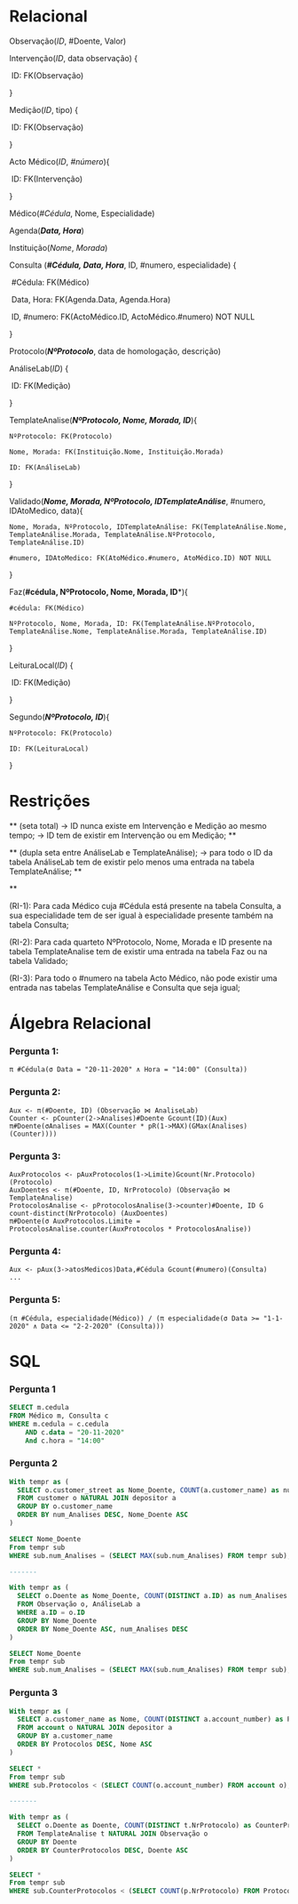 # Relacional

Observação(*ID*, #Doente, Valor)

Intervenção(*ID*, data observação) {

​	ID: FK(Observação)

}

Medição(*ID*, tipo) {

​	ID: FK(Observação)

}

Acto Médico(*ID*, *#número*){

​	ID: FK(Intervenção)

}

Médico(*#Cédula*, Nome, Especialidade) 

Agenda(***Data, Hora***)

Instituição(*Nome*, *Morada*)



Consulta (***#Cédula, Data, Hora***, ID, #numero, especialidade) {

​	#Cédula: FK(Médico)

​	Data, Hora: FK(Agenda.Data, Agenda.Hora)

​	ID, #numero: FK(ActoMédico.ID, ActoMédico.#numero) NOT NULL

}

Protocolo(***NºProtocolo***, data de homologação, descrição) 

AnáliseLab(*ID*) {

​	ID: FK(Medição)

}

TemplateAnalise(***NºProtocolo, Nome, Morada, ID***){
    
    NºProtocolo: FK(Protocolo)
    
    Nome, Morada: FK(Instituição.Nome, Instituição.Morada)
    
    ID: FK(AnáliseLab)
}



Validado(***Nome, Morada, NºProtocolo, IDTemplateAnálise***, #numero, IDAtoMedico, data){
    
    Nome, Morada, NºProtocolo, IDTemplateAnálise: FK(TemplateAnálise.Nome, TemplateAnálise.Morada, TemplateAnálise.NºProtocolo, TemplateAnálise.ID)
    
    #numero, IDAtoMedico: FK(AtoMédico.#numero, AtoMédico.ID) NOT NULL

}

Faz(**#cédula, NºProtocolo, Nome, Morada, ID***){
    
    #cédula: FK(Médico)
    
    NºProtocolo, Nome, Morada, ID: FK(TemplateAnálise.NºProtocolo, TemplateAnálise.Nome, TemplateAnálise.Morada, TemplateAnálise.ID)

}

LeituraLocal(*ID*) {

​	ID: FK(Medição)

}

Segundo(***NºProtocolo, ID***){

    NºProtocolo: FK(Protocolo)
    
    ID: FK(LeituraLocal)

}


# Restrições
** (seta total)
-> ID nunca existe em Intervenção e Medição ao mesmo tempo;
-> ID tem de existir em Intervenção ou em Medição;
**

** (dupla seta entre AnáliseLab e TemplateAnálise);
-> para todo o ID da tabela AnáliseLab tem de existir pelo menos uma entrada na tabela TemplateAnálise;
**

**

(RI-1): Para cada Médico cuja #Cédula está presente na tabela Consulta, a sua especialidade tem de ser igual à especialidade presente também na tabela Consulta;

(RI-2): Para cada quarteto NºProtocolo, Nome, Morada e ID presente na tabela TemplateAnalise tem de existir uma entrada na tabela Faz ou na tabela Validado;

(RI-3): Para todo o #numero na tabela Acto Médico, não pode existir uma entrada nas tabelas TemplateAnálise e Consulta que seja igual;

# Álgebra Relacional

### Pergunta 1:
    π #Cédula(σ Data = "20-11-2020" ∧ Hora = "14:00" (Consulta))

### Pergunta 2:
    Aux <- π(#Doente, ID) (Observação ⋈ AnaliseLab)
    Counter <- pCounter(2->Analises)#Doente Gcount(ID)(Aux)
    π#Doente(σAnalises = MAX(Counter * pR(1->MAX)(GMax(Analises)(Counter))))

### Pergunta 3:
    AuxProtocolos <- pAuxProtocolos(1->Limite)Gcount(Nr.Protocolo)(Protocolo)
    AuxDoentes <- π(#Doente, ID, NrProtocolo) (Observação ⋈ TemplateAnalise)
    ProtocolosAnalise <- pProtocolosAnalise(3->counter)#Doente, ID G count-distinct(NrProtocolo) (AuxDoentes)
    π#Doente(σ AuxProtocolos.Limite = ProtocolosAnalise.counter(AuxProtocolos * ProtocolosAnalise))

### Pergunta 4:

    Aux <- pAux(3->atosMedicos)Data,#Cédula Gcount(#numero)(Consulta)
    ...

### Pergunta 5:

    (π #Cédula, especialidade(Médico)) / (π especialidade(σ Data >= "1-1-2020" ∧ Data <= "2-2-2020" (Consulta)))

# SQL

### Pergunta 1
```sql
SELECT m.cedula
FROM Médico m, Consulta c
WHERE m.cedula = c.cedula
	AND c.data = "20-11-2020" 
	And c.hora = "14:00"
```
### Pergunta 2
```sql
With tempr as (
  SELECT o.customer_street as Nome_Doente, COUNT(a.customer_name) as num_Analises
  FROM customer o NATURAL JOIN depositor a
  GROUP BY o.customer_name
  ORDER BY num_Analises DESC, Nome_Doente ASC
)

SELECT Nome_Doente
From tempr sub
WHERE sub.num_Analises = (SELECT MAX(sub.num_Analises) FROM tempr sub);

-------

With tempr as (
  SELECT o.Doente as Nome_Doente, COUNT(DISTINCT a.ID) as num_Analises
  FROM Observação o, AnáliseLab a
  WHERE a.ID = o.ID
  GROUP BY Nome_Doente
  ORDER BY Nome_Doente ASC, num_Analises DESC
)

SELECT Nome_Doente
From tempr sub
WHERE sub.num_Analises = (SELECT MAX(sub.num_Analises) FROM tempr sub);
```
### Pergunta 3
```sql
With tempr as (
  SELECT a.customer_name as Nome, COUNT(DISTINCT a.account_number) as Protocolos
  FROM account o NATURAL JOIN depositor a
  GROUP BY a.customer_name
  ORDER BY Protocolos DESC, Nome ASC
)

SELECT *
From tempr sub
WHERE sub.Protocolos < (SELECT COUNT(o.account_number) FROM account o);

-------

With tempr as (
  SELECT o.Doente as Doente, COUNT(DISTINCT t.NrProtocolo) as CounterProtocolos
  FROM TemplateAnalise t NATURAL JOIN Observação o
  GROUP BY Doente
  ORDER BY CounterProtocolos DESC, Doente ASC
)

SELECT *
From tempr sub
WHERE sub.CounterProtocolos < (SELECT COUNT(p.NrProtocolo) FROM Protocolo p);
```
